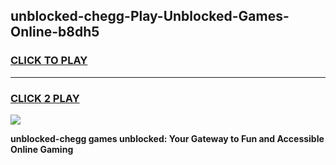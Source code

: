 
## unblocked-chegg-Play-Unblocked-Games-Online-b8dh5
<h3>
<a href="https://premium76.site?title=unblocked-chegg&ref=25A">CLICK TO PLAY</a></h3>
<hr>

<h3>
<a href="https://premium76.site?title=unblocked-chegg&ref=25A">CLICK 2 PLAY</a>
  
</h3>

<a href="https://premium76.site?title=unblocked-chegg&ref=25A"><img src="https://clearcache.store/games.png"></a>


**unblocked-chegg games unblocked: Your Gateway to Fun and Accessible Online Gaming**
